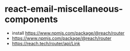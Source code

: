# react-email-miscellaneous-components

- install https://www.npmjs.com/package/@reach/router
- https://www.npmjs.com/package/@reach/router
- https://reach.tech/router/api/Link

